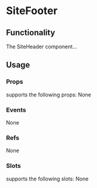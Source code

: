 # SiteFooter

## Functionality
The SiteHeader component...

## Usage

### Props
<site-footer> supports the following props:
None

### Events
None

### Refs
None

### Slots
<site-footer> supports the following slots:
None

